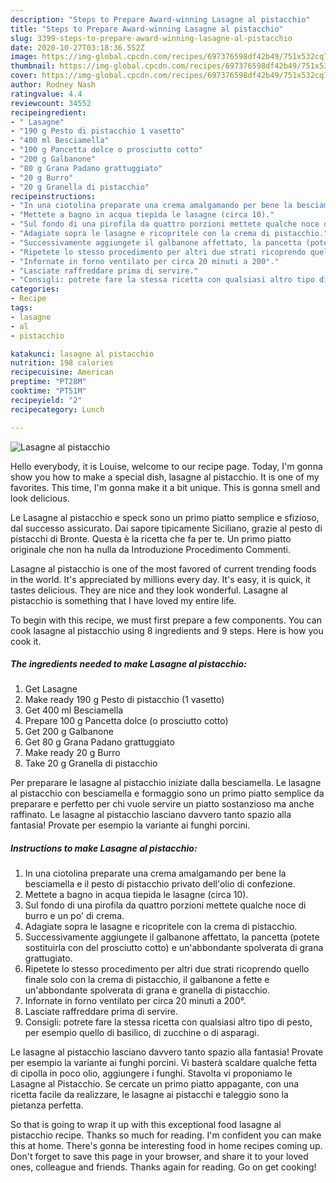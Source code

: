 ```yaml
---
description: "Steps to Prepare Award-winning Lasagne al pistacchio"
title: "Steps to Prepare Award-winning Lasagne al pistacchio"
slug: 3399-steps-to-prepare-award-winning-lasagne-al-pistacchio
date: 2020-10-27T03:18:36.552Z
image: https://img-global.cpcdn.com/recipes/697376598df42b49/751x532cq70/lasagne-al-pistacchio-recipe-main-photo.jpg
thumbnail: https://img-global.cpcdn.com/recipes/697376598df42b49/751x532cq70/lasagne-al-pistacchio-recipe-main-photo.jpg
cover: https://img-global.cpcdn.com/recipes/697376598df42b49/751x532cq70/lasagne-al-pistacchio-recipe-main-photo.jpg
author: Rodney Nash
ratingvalue: 4.4
reviewcount: 34552
recipeingredient:
- " Lasagne"
- "190 g Pesto di pistacchio 1 vasetto"
- "400 ml Besciamella"
- "100 g Pancetta dolce o prosciutto cotto"
- "200 g Galbanone"
- "80 g Grana Padano grattuggiato"
- "20 g Burro"
- "20 g Granella di pistacchio"
recipeinstructions:
- "In una ciotolina preparate una crema amalgamando per bene la besciamella e il pesto di pistacchio privato dell&#39;olio di confezione."
- "Mettete a bagno in acqua tiepida le lasagne (circa 10)."
- "Sul fondo di una pirofila da quattro porzioni mettete qualche noce di burro e un po&#39; di crema."
- "Adagiate sopra le lasagne e ricopritele con la crema di pistacchio."
- "Successivamente aggiungete il galbanone affettato, la pancetta (potete sostituirla con del prosciutto cotto) e un&#39;abbondante spolverata di grana grattugiato."
- "Ripetete lo stesso procedimento per altri due strati ricoprendo quello finale solo con la crema di pistacchio, il galbanone a fette e un&#39;abbondante spolverata di grana e granella di pistacchio."
- "Infornate in forno ventilato per circa 20 minuti a 200°."
- "Lasciate raffreddare prima di servire."
- "Consigli: potrete fare la stessa ricetta con qualsiasi altro tipo di pesto, per esempio quello di basilico, di zucchine o di asparagi."
categories:
- Recipe
tags:
- lasagne
- al
- pistacchio

katakunci: lasagne al pistacchio 
nutrition: 198 calories
recipecuisine: American
preptime: "PT28M"
cooktime: "PT51M"
recipeyield: "2"
recipecategory: Lunch

---
```



![Lasagne al pistacchio](https://img-global.cpcdn.com/recipes/697376598df42b49/751x532cq70/lasagne-al-pistacchio-recipe-main-photo.jpg)

Hello everybody, it is Louise, welcome to our recipe page. Today, I'm gonna show you how to make a special dish, lasagne al pistacchio. It is one of my favorites. This time, I'm gonna make it a bit unique. This is gonna smell and look delicious.

Le Lasagne al pistacchio e speck sono un primo piatto semplice e sfizioso, dal successo assicurato. Dai sapore tipicamente Siciliano, grazie al pesto di pistacchi di Bronte. Questa è la ricetta che fa per te. Un primo piatto originale che non ha nulla da Introduzione Procedimento Commenti.

Lasagne al pistacchio is one of the most favored of current trending foods in the world. It's appreciated by millions every day. It's easy, it is quick, it tastes delicious. They are nice and they look wonderful. Lasagne al pistacchio is something that I have loved my entire life.


To begin with this recipe, we must first prepare a few components. You can cook lasagne al pistacchio using 8 ingredients and 9 steps. Here is how you cook it.

<!--inarticleads1-->

##### The ingredients needed to make Lasagne al pistacchio:

1. Get  Lasagne
1. Make ready 190 g Pesto di pistacchio (1 vasetto)
1. Get 400 ml Besciamella
1. Prepare 100 g Pancetta dolce (o prosciutto cotto)
1. Get 200 g Galbanone
1. Get 80 g Grana Padano grattuggiato
1. Make ready 20 g Burro
1. Take 20 g Granella di pistacchio


Per preparare le lasagne al pistacchio iniziate dalla besciamella. Le lasagne al pistacchio con besciamella e formaggio sono un primo piatto semplice da preparare e perfetto per chi vuole servire un piatto sostanzioso ma anche raffinato. Le lasagne al pistacchio lasciano davvero tanto spazio alla fantasia! Provate per esempio la variante ai funghi porcini. 

<!--inarticleads2-->

##### Instructions to make Lasagne al pistacchio:

1. In una ciotolina preparate una crema amalgamando per bene la besciamella e il pesto di pistacchio privato dell&#39;olio di confezione.
1. Mettete a bagno in acqua tiepida le lasagne (circa 10).
1. Sul fondo di una pirofila da quattro porzioni mettete qualche noce di burro e un po&#39; di crema.
1. Adagiate sopra le lasagne e ricopritele con la crema di pistacchio.
1. Successivamente aggiungete il galbanone affettato, la pancetta (potete sostituirla con del prosciutto cotto) e un&#39;abbondante spolverata di grana grattugiato.
1. Ripetete lo stesso procedimento per altri due strati ricoprendo quello finale solo con la crema di pistacchio, il galbanone a fette e un&#39;abbondante spolverata di grana e granella di pistacchio.
1. Infornate in forno ventilato per circa 20 minuti a 200°.
1. Lasciate raffreddare prima di servire.
1. Consigli: potrete fare la stessa ricetta con qualsiasi altro tipo di pesto, per esempio quello di basilico, di zucchine o di asparagi.


Le lasagne al pistacchio lasciano davvero tanto spazio alla fantasia! Provate per esempio la variante ai funghi porcini. Vi basterà scaldare qualche fetta di cipolla in poco olio, aggiungere i funghi. Stavolta vi proponiamo le Lasagne al Pistacchio. Se cercate un primo piatto appagante, con una ricetta facile da realizzare, le lasagne ai pistacchi e taleggio sono la pietanza perfetta. 

So that is going to wrap it up with this exceptional food lasagne al pistacchio recipe. Thanks so much for reading. I'm confident you can make this at home. There's gonna be interesting food in home recipes coming up. Don't forget to save this page in your browser, and share it to your loved ones, colleague and friends. Thanks again for reading. Go on get cooking!
